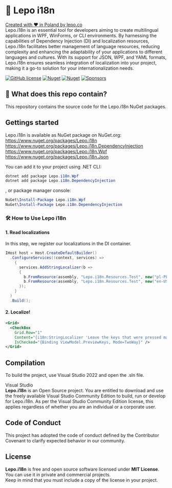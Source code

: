 # 🏃 Lepo i18n

[Created with ❤ in Poland by lepo.co](https://dev.lepo.co/)  
Lepo.i18n is an essential tool for developers aiming to create multilingual applications in WPF, WinForms, or CLI environments. By harnessing the capabilities of Dependency Injection (DI) and localization resources, Lepo.i18n facilitates better management of language resources, reducing complexity and enhancing the adaptability of your applications to different languages and cultures. With its support for JSON, WPF, and YAML formats, Lepo.i18n ensures seamless integration of localization into your project, making it a go-to solution for your internationalization needs.

[![GitHub license](https://img.shields.io/github/license/lepoco/i18n)](https://github.com/lepoco/i18n/blob/master/LICENSE) [![Nuget](https://img.shields.io/nuget/v/Lepo.i18n)](https://www.nuget.org/packages/Lepo.i18n/) [![Nuget](https://img.shields.io/nuget/dt/Lepo.i18n?label=nuget)](https://www.nuget.org/packages/Lepo.i18n/) [![Sponsors](https://img.shields.io/github/sponsors/lepoco)](https://github.com/sponsors/lepoco)

## 👀 What does this repo contain?

This repository contains the source code for the Lepo.i18n NuGet packages.

## Gettings started

Lepo.i18n is available as NuGet package on NuGet.org:  
https://www.nuget.org/packages/Lepo.i18n  
https://www.nuget.org/packages/Lepo.i18n.DependencyInjection  
https://www.nuget.org/packages/Lepo.i18n.Wpf  
https://www.nuget.org/packages/Lepo.i18n.Json

You can add it to your project using .NET CLI:

```powershell
dotnet add package Lepo.i18n.Wpf
dotnet add package Lepo.i18n.DependencyInjection
```

, or package manager console:

```powershell
NuGet\Install-Package Lepo.i18n.Wpf
NuGet\Install-Package Lepo.i18n.DependencyInjection
```

### 🛠️ How to Use Lepo i18n

#### 1. Read localizations

In this step, we register our localizations in the DI container.

```csharp
IHost host = Host.CreateDefaultBuilder()
  .ConfigureServices((context, services) =>
    {
      services.AddStringLocalizer(b =>
      {
        b.FromResource(assembly, "Lepo.i18n.Resources.Test", new("pl-PL"));
        b.FromResource(assembly, "Lepo.i18n.Resources.Test", new("en-US"));
      });
    }
  )
  .Build();
```

#### 2. Localize!

```xml
<Grid>
  <CheckBox
    Grid.Row="1"
    Content="{i18n:StringLocalizer 'Leave the keys that were pressed marked.'}"
    IsChecked="{Binding ViewModel.PreviewKeys, Mode=TwoWay}" />
</Grid>
```

## Compilation

To build the project, use Visual Studio 2022 and open the .sln file.

Visual Studio  
**Lepo.i18n** is an Open Source project. You are entitled to download and use the freely available Visual Studio Community Edition to build, run or develop for Lepo.i18n. As per the Visual Studio Community Edition license, this applies regardless of whether you are an individual or a corporate user.

## Code of Conduct

This project has adopted the code of conduct defined by the Contributor Covenant to clarify expected behavior in our community.

## License

**Lepo.i18n** is free and open source software licensed under **MIT License**. You can use it in private and commercial projects.  
Keep in mind that you must include a copy of the license in your project.

